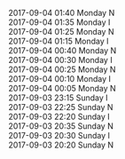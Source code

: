 2017-09-04 01:40 Monday  N  
2017-09-04 01:35 Monday  I  
2017-09-04 01:25 Monday  N  
2017-09-04 01:15 Monday  I  
2017-09-04 00:40 Monday  N  
2017-09-04 00:30 Monday  I  
2017-09-04 00:25 Monday  N  
2017-09-04 00:10 Monday  I  
2017-09-04 00:05 Monday  N  
2017-09-03 23:15 Sunday  I  
2017-09-03 22:25 Sunday  N  
2017-09-03 22:20 Sunday  I  
2017-09-03 20:35 Sunday  N  
2017-09-03 20:30 Sunday  I  
2017-09-03 20:20 Sunday  N  
